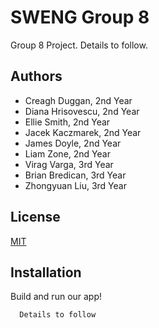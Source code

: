 # SWENG Group 8

Group 8 Project. Details to follow.

## Authors

- Creagh Duggan, 2nd Year
- Diana Hrisovescu, 2nd Year
- Ellie Smith, 2nd Year
- Jacek Kaczmarek, 2nd Year
- James Doyle, 2nd Year
- Liam Zone, 2nd Year
- Virag Varga, 3rd Year
- Brian Bredican, 3rd Year
- Zhongyuan Liu, 3rd Year

## License

[MIT](https://choosealicense.com/licenses/mit/)

## Installation

Build and run our app!

```bash
  Details to follow
```
